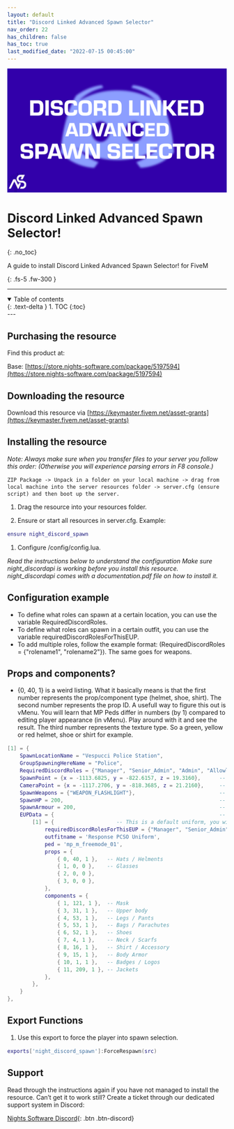 ```yaml
---
layout: default
title: "Discord Linked Advanced Spawn Selector"
nav_order: 22
has_children: false
has_toc: true
last_modified_date: "2022-07-15 00:45:00"
---
```


<img class="cover-img" src="/assets/img/discordSpawn.png" alt="Discord Linked Advanced Spawn Selector! Resource" draggable="false">

# Discord Linked Advanced Spawn Selector!
{: .no_toc}

A guide to install Discord Linked Advanced Spawn Selector! for FiveM

{: .fs-5 .fw-300 }

---
<details open markdown="block">
  <summary>
    Table of contents
  </summary>
  {: .text-delta }
1. TOC
{:toc}
</details>
---

## Purchasing the resource

Find this product at:

Base: [https://store.nights-software.com/package/5197594](https://store.nights-software.com/package/5197594)

## Downloading the resource

Download this resource via [https://keymaster.fivem.net/asset-grants](https://keymaster.fivem.net/asset-grants)

## Installing the resource

*Note: Always make sure when you transfer files to your server you follow this order: (Otherwise you will experience parsing errors in F8 console.)*

```
ZIP Package -> Unpack in a folder on your local machine -> drag from local machine into the server resources folder -> server.cfg (ensure script) and then boot up the server.
```

1. Drag the resource into your resources folder.

1. Ensure or start all resources in server.cfg. Example:
```lua
ensure night_discord_spawn
```

1. Configure /config/config.lua.

*Read the instructions below to understand the configuration*
*Make sure night_discordapi is working before you install this resource. night_discordapi comes with a documentation.pdf file on how to install it.*

## Configuration example

* To define what roles can spawn at a certain location, you can use the variable RequiredDiscordRoles.
* To define what roles can spawn in a certain outfit, you can use the variable requiredDiscordRolesForThisEUP.
* To add multiple roles, follow the example format: (RequiredDiscordRoles = {"rolename1", "rolename2"}). The same goes for weapons.

## Props and components?

* {0, 40, 1} is a weird listing. What it basically means is that the first number represents the prop/component type (helmet, shoe, shirt). The second number represents the prop ID. A usefull way to figure this out is vMenu. You will learn that MP Peds differ in numbers (by 1) compared to editing player appearance (in vMenu). Play around with it and see the result. The third number represents the texture type. So a green, yellow or red helmet, shoe or shirt for example.

```lua
[1] = {
    SpawnLocationName = "Vespucci Police Station",
    GroupSpawningHereName = "Police",
    RequiredDiscordRoles = {"Manager", "Senior_Admin", "Admin", "Allowlisted"},     -- Used when discord API is enabled, match these to your role names in night_discordapi.
    SpawnPoint = {x = -1113.6825, y = -822.6157, z = 19.3160},      -- Location where the player will spawn.
    CameraPoint = {x = -1117.2706, y = -818.3685, z = 21.2160},     -- Location from where the camera will face the spawnpoint.
    SpawnWeapons = {"WEAPON_FLASHLIGHT"},                           -- Weapons which the player of this section will spawn with.
    SpawnHP = 200,                                                  -- Health ,,
    SpawnArmour = 200,                                              -- Armour ,,
    EUPData = {                                                     -- EUPData defines the player clothing, props and textures.
        [1] = {                    -- This is a default uniform, you will have to change this.
            requiredDiscordRolesForThisEUP = {"Manager", "Senior_Admin", "Admin", "PCSO", "Essex_Police_Force"},
            outfitname = 'Response PCSO Uniform',
            ped = 'mp_m_freemode_01', 
            props = {
                { 0, 40, 1 },   -- Hats / Helments
                { 1, 0, 0 },    -- Glasses
                { 2, 0, 0 },
                { 3, 0, 0 },
            },
            components = {
                { 1, 121, 1 },  -- Mask
                { 3, 31, 1 },   -- Upper body
                { 4, 53, 1 },   -- Legs / Pants
                { 5, 53, 1 },   -- Bags / Parachutes
                { 6, 52, 1 },   -- Shoes
                { 7, 4, 1 },    -- Neck / Scarfs
                { 8, 16, 1 },   -- Shirt / Accessory
                { 9, 15, 1 },   -- Body Armor
                { 10, 1, 1 },   -- Badges / Logos
                { 11, 209, 1 }, -- Jackets
            },
        },
    }
},
```

## Export Functions

1. Use this export to force the player into spawn selection.
```lua
exports['night_discord_spawn']:ForceRespawn(src)
```

## Support

Read through the instructions again if you have not managed to install the resource. Can’t get it to work still? Create a ticket through our dedicated support system in Discord:

[Nights Software Discord](https://discord.nights-software.com){: .btn .btn-discord}
